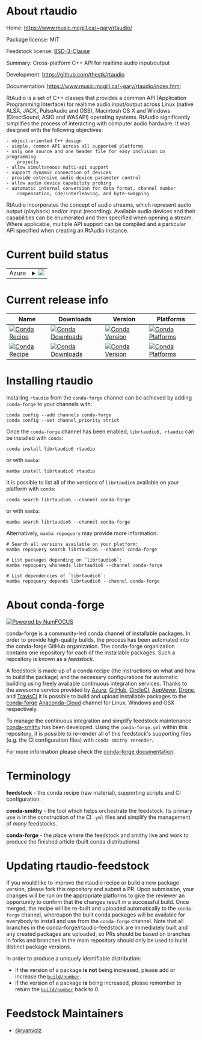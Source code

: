 About rtaudio
=============

Home: https://www.music.mcgill.ca/~gary/rtaudio/

Package license: MIT

Feedstock license: [BSD-3-Clause](https://github.com/conda-forge/rtaudio-feedstock/blob/main/LICENSE.txt)

Summary: Cross-platform C++ API for realtime audio input/output

Development: https://github.com/thestk/rtaudio

Documentation: https://www.music.mcgill.ca/~gary/rtaudio/index.html

RtAudio is a set of C++ classes that provides a common API (Application Programming Interface) for realtime audio input/output across Linux (native ALSA, JACK, PulseAudio and OSS), Macintosh OS X and Windows (DirectSound, ASIO and WASAPI) operating systems. RtAudio significantly simplifies the process of interacting with computer audio hardware. It was designed with the following objectives:

    - object-oriented C++ design
    - simple, common API across all supported platforms
    - only one source and one header file for easy inclusion in programming
        projects
    - allow simultaneous multi-api support
    - support dynamic connection of devices
    - provide extensive audio device parameter control
    - allow audio device capability probing
    - automatic internal conversion for data format, channel number
        compensation, (de)interleaving, and byte-swapping

RtAudio incorporates the concept of audio streams, which represent audio output (playback) and/or input (recording). Available audio devices and their capabilities can be enumerated and then specified when opening a stream. Where applicable, multiple API support can be compiled and a particular API specified when creating an RtAudio instance.


Current build status
====================


<table>
    
  <tr>
    <td>Azure</td>
    <td>
      <details>
        <summary>
          <a href="https://dev.azure.com/conda-forge/feedstock-builds/_build/latest?definitionId=18395&branchName=main">
            <img src="https://dev.azure.com/conda-forge/feedstock-builds/_apis/build/status/rtaudio-feedstock?branchName=main">
          </a>
        </summary>
        <table>
          <thead><tr><th>Variant</th><th>Status</th></tr></thead>
          <tbody><tr>
              <td>linux_64</td>
              <td>
                <a href="https://dev.azure.com/conda-forge/feedstock-builds/_build/latest?definitionId=18395&branchName=main">
                  <img src="https://dev.azure.com/conda-forge/feedstock-builds/_apis/build/status/rtaudio-feedstock?branchName=main&jobName=linux&configuration=linux%20linux_64_" alt="variant">
                </a>
              </td>
            </tr><tr>
              <td>osx_64</td>
              <td>
                <a href="https://dev.azure.com/conda-forge/feedstock-builds/_build/latest?definitionId=18395&branchName=main">
                  <img src="https://dev.azure.com/conda-forge/feedstock-builds/_apis/build/status/rtaudio-feedstock?branchName=main&jobName=osx&configuration=osx%20osx_64_" alt="variant">
                </a>
              </td>
            </tr><tr>
              <td>win_64</td>
              <td>
                <a href="https://dev.azure.com/conda-forge/feedstock-builds/_build/latest?definitionId=18395&branchName=main">
                  <img src="https://dev.azure.com/conda-forge/feedstock-builds/_apis/build/status/rtaudio-feedstock?branchName=main&jobName=win&configuration=win%20win_64_" alt="variant">
                </a>
              </td>
            </tr>
          </tbody>
        </table>
      </details>
    </td>
  </tr>
</table>

Current release info
====================

| Name | Downloads | Version | Platforms |
| --- | --- | --- | --- |
| [![Conda Recipe](https://img.shields.io/badge/recipe-librtaudio6-green.svg)](https://anaconda.org/conda-forge/librtaudio6) | [![Conda Downloads](https://img.shields.io/conda/dn/conda-forge/librtaudio6.svg)](https://anaconda.org/conda-forge/librtaudio6) | [![Conda Version](https://img.shields.io/conda/vn/conda-forge/librtaudio6.svg)](https://anaconda.org/conda-forge/librtaudio6) | [![Conda Platforms](https://img.shields.io/conda/pn/conda-forge/librtaudio6.svg)](https://anaconda.org/conda-forge/librtaudio6) |
| [![Conda Recipe](https://img.shields.io/badge/recipe-rtaudio-green.svg)](https://anaconda.org/conda-forge/rtaudio) | [![Conda Downloads](https://img.shields.io/conda/dn/conda-forge/rtaudio.svg)](https://anaconda.org/conda-forge/rtaudio) | [![Conda Version](https://img.shields.io/conda/vn/conda-forge/rtaudio.svg)](https://anaconda.org/conda-forge/rtaudio) | [![Conda Platforms](https://img.shields.io/conda/pn/conda-forge/rtaudio.svg)](https://anaconda.org/conda-forge/rtaudio) |

Installing rtaudio
==================

Installing `rtaudio` from the `conda-forge` channel can be achieved by adding `conda-forge` to your channels with:

```
conda config --add channels conda-forge
conda config --set channel_priority strict
```

Once the `conda-forge` channel has been enabled, `librtaudio6, rtaudio` can be installed with `conda`:

```
conda install librtaudio6 rtaudio
```

or with `mamba`:

```
mamba install librtaudio6 rtaudio
```

It is possible to list all of the versions of `librtaudio6` available on your platform with `conda`:

```
conda search librtaudio6 --channel conda-forge
```

or with `mamba`:

```
mamba search librtaudio6 --channel conda-forge
```

Alternatively, `mamba repoquery` may provide more information:

```
# Search all versions available on your platform:
mamba repoquery search librtaudio6 --channel conda-forge

# List packages depending on `librtaudio6`:
mamba repoquery whoneeds librtaudio6 --channel conda-forge

# List dependencies of `librtaudio6`:
mamba repoquery depends librtaudio6 --channel conda-forge
```


About conda-forge
=================

[![Powered by
NumFOCUS](https://img.shields.io/badge/powered%20by-NumFOCUS-orange.svg?style=flat&colorA=E1523D&colorB=007D8A)](https://numfocus.org)

conda-forge is a community-led conda channel of installable packages.
In order to provide high-quality builds, the process has been automated into the
conda-forge GitHub organization. The conda-forge organization contains one repository
for each of the installable packages. Such a repository is known as a *feedstock*.

A feedstock is made up of a conda recipe (the instructions on what and how to build
the package) and the necessary configurations for automatic building using freely
available continuous integration services. Thanks to the awesome service provided by
[Azure](https://azure.microsoft.com/en-us/services/devops/), [GitHub](https://github.com/),
[CircleCI](https://circleci.com/), [AppVeyor](https://www.appveyor.com/),
[Drone](https://cloud.drone.io/welcome), and [TravisCI](https://travis-ci.com/)
it is possible to build and upload installable packages to the
[conda-forge](https://anaconda.org/conda-forge) [Anaconda-Cloud](https://anaconda.org/)
channel for Linux, Windows and OSX respectively.

To manage the continuous integration and simplify feedstock maintenance
[conda-smithy](https://github.com/conda-forge/conda-smithy) has been developed.
Using the ``conda-forge.yml`` within this repository, it is possible to re-render all of
this feedstock's supporting files (e.g. the CI configuration files) with ``conda smithy rerender``.

For more information please check the [conda-forge documentation](https://conda-forge.org/docs/).

Terminology
===========

**feedstock** - the conda recipe (raw material), supporting scripts and CI configuration.

**conda-smithy** - the tool which helps orchestrate the feedstock.
                   Its primary use is in the construction of the CI ``.yml`` files
                   and simplify the management of *many* feedstocks.

**conda-forge** - the place where the feedstock and smithy live and work to
                  produce the finished article (built conda distributions)


Updating rtaudio-feedstock
==========================

If you would like to improve the rtaudio recipe or build a new
package version, please fork this repository and submit a PR. Upon submission,
your changes will be run on the appropriate platforms to give the reviewer an
opportunity to confirm that the changes result in a successful build. Once
merged, the recipe will be re-built and uploaded automatically to the
`conda-forge` channel, whereupon the built conda packages will be available for
everybody to install and use from the `conda-forge` channel.
Note that all branches in the conda-forge/rtaudio-feedstock are
immediately built and any created packages are uploaded, so PRs should be based
on branches in forks and branches in the main repository should only be used to
build distinct package versions.

In order to produce a uniquely identifiable distribution:
 * If the version of a package **is not** being increased, please add or increase
   the [``build/number``](https://docs.conda.io/projects/conda-build/en/latest/resources/define-metadata.html#build-number-and-string).
 * If the version of a package **is** being increased, please remember to return
   the [``build/number``](https://docs.conda.io/projects/conda-build/en/latest/resources/define-metadata.html#build-number-and-string)
   back to 0.

Feedstock Maintainers
=====================

* [@ryanvolz](https://github.com/ryanvolz/)

